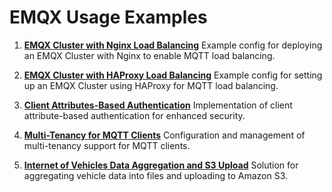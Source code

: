 # EMQX Usage Examples

1. **[EMQX Cluster with Nginx Load Balancing](./mqtt-lb-nginx/README.md)**
   Example config for deploying an EMQX Cluster with Nginx to enable MQTT load balancing.

2. **[EMQX Cluster with HAProxy Load Balancing](./mqtt-lb-haproxy/README.md)**
   Example config for setting up an EMQX Cluster using HAProxy for MQTT load balancing.

3. **[Client Attributes-Based Authentication](./client-attributes/README.md)**
   Implementation of client attribute-based authentication for enhanced security.

4. **[Multi-Tenancy for MQTT Clients](./multi-tenancy/README.md)**
   Configuration and management of multi-tenancy support for MQTT clients.

5. **[Internet of Vehicles Data Aggregation and S3 Upload](./iov-s3/README.md)**
   Solution for aggregating vehicle data into files and uploading to Amazon S3.

